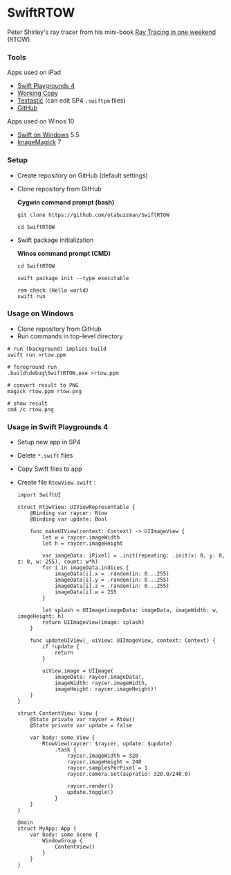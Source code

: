 # SwiftRTOW
Peter Shirley's ray tracer from his mini-book [Ray Tracing in one weekend](https://github.com/RayTracing/raytracing.github.io/) (RTOW).

### Tools
Apps used on iPad
- [Swift Playgrounds 4](https://apps.apple.com/de/app/swift-playgrounds/id908519492)
- [Working Copy](https://workingcopyapp.com/)
- [Textastic](https://www.textasticapp.com/) (can edit SP4 `.swiftpm` files)
- [GitHub](https://apps.apple.com/us/app/github/id1477376905)

Apps used on Winos 10
- [Swift on Windows](https://www.swift.org/blog/swift-on-windows/) 5.5
- [ImageMagick](https://imagemagick.org/script/download.php) 7

### Setup
- Create repository on GitHub (default settings)
- Clone repository from GitHub

  **Cygwin command prompt (bash)**
  ```
  git clone https://github.com/otabuzzman/SwiftRTOW

  cd SwiftRTOW
  ```
- Swift package initialization

  **Winos command prompt (CMD)**
  ```
  cd SwiftRTOW

  swift package init --type executable

  rem check (Hello world)
  swift run
  ```

### Usage on Windows
- Clone repository from GitHub
- Run commands in top-level directory

```
# run (background) implies build
swift run >rtow.ppm

# foreground run
.build\debug\SwiftRTOW.exe >rtow.ppm

# convert result to PNG
magick rtow.ppm rtow.png

# show result
cmd /c rtow.png
```

### Usage in Swift Playgrounds 4
- Setup new app in SP4
- Delete `*.swift` files
- Copy Swift files to app
- Create file `RtowView.swift` :

  ```
  import SwiftUI
  
  struct RtowView: UIViewRepresentable {
      @Binding var raycer: Rtow
      @Binding var update: Bool
      
      func makeUIView(context: Context) -> UIImageView {
          let w = raycer.imageWidth
          let h = raycer.imageHeight
          
          var imageData: [Pixel] = .init(repeating: .init(x: 0, y: 0, z: 0, w: 255), count: w*h)
          for i in imageData.indices {
              imageData[i].x = .random(in: 0...255)
              imageData[i].y = .random(in: 0...255)
              imageData[i].z = .random(in: 0...255)
              imageData[i].w = 255
          }
          
          let splash = UIImage(imageData: imageData, imageWidth: w, imageHeight: h)
          return UIImageView(image: splash)
      }
      
      func updateUIView(_ uiView: UIImageView, context: Context) {
          if !update {
              return
          }
          
          uiView.image = UIImage(
              imageData: raycer.imageData!,
              imageWidth: raycer.imageWidth,
              imageHeight: raycer.imageHeight)!
      }
  }
  
  struct ContentView: View {
      @State private var raycer = Rtow()
      @State private var update = false
      
      var body: some View {
          RtowView(raycer: $raycer, update: $update)
              .task {
                  raycer.imageWidth = 320
                  raycer.imageHeight = 240
                  raycer.samplesPerPixel = 1
                  raycer.camera.set(aspratio: 320.0/240.0)
                  
                  raycer.render()
                  update.toggle()
              }
      }
  }
  
  @main
  struct MyApp: App {
      var body: some Scene {
          WindowGroup {
              ContentView()
          }
      }
  }
  ```
